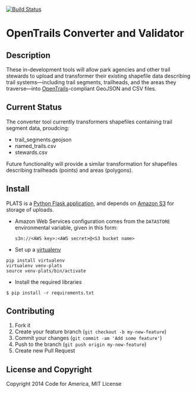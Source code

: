 [![Build Status](https://travis-ci.org/codeforamerica/PLATS.png)](https://travis-ci.org/codeforamerica/PLATS)

OpenTrails Converter and Validator
=====

Description
-----------

These in-development tools will allow park agencies and other trail stewards to upload and transformer their existing shapefile data describing trail systems—including trail segments, trailheads, and the areas they traverse—into [OpenTrails](http://codeforamerica.org/specifications/trails)-compliant GeoJSON and CSV files.

Current Status
--------------

The converter tool currently transformers shapefiles containing trail segment data, proudcing:
* trail_segments.geojson
* named_trails.csv
* stewards.csv

Future functionality will provide a similar transformation for shapefiles describing trailheads (points) and areas (polygons).


Install
-------

PLATS is a [Python Flask application](https://github.com/codeforamerica/howto/blob/master/Python-Virtualenv.md),
and depends on [Amazon S3](http://aws.amazon.com/s3/) for storage of uploads.

* Amazon Web Services configuration comes from the `DATASTORE` environmental
variable, given in this form:

    `s3n://<AWS key>:<AWS secret>@<S3 bucket name>`

* Set up a [virtualenv](https://pypi.python.org/pypi/virtualenv)

```
pip install virtualenv
virtualenv venv-plats
source venv-plats/bin/activate
```

* Install the required libraries 

```
$ pip install -r requirements.txt
```



Contributing
------------

1. Fork it
2. Create your feature branch (`git checkout -b my-new-feature`)
3. Commit your changes (`git commit -am 'Add some feature'`)
4. Push to the branch (`git push origin my-new-feature`)
5. Create new Pull Request


License and Copyright
---------------------

Copyright 2014 Code for America, MIT License
